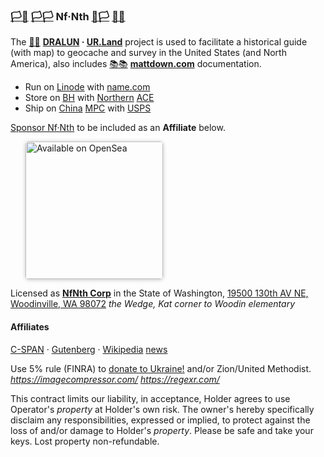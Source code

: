 
### [🏳🏴](https://xn--en8hc.ws) [🏳🏳](https://xn--en8ha.ws) Nf·Nth [🏴🏳](https://xn--en8hb.ws) [🏴🏴](https://xn--fn8ha.ws)

The [🌳🌳](https://xn--wh8ha.ws) **[DRALUN](https://dralun.com) · [UR.Land](https://ur.land)** project is used to facilitate a historical guide (with map) to geocache and survey in the United States (and North America), also includes [📚📚](https://xn--zt8ha.ws) **[mattdown.com](https://mattdown.com)** documentation.

- Run on [Linode](https://cloud.linode.com) with [name.com](https://www.name.com)
- Store on [BH](https://www.bhphotovideo.com/) with [Northern](https://www.northerntool.com/) [ACE](https://www.acehardware.com/)
- Ship on [China](https://www.made-in-china.com/products-search/hot-china-products/Intel_Tablet.html) [MPC](https://www.makeplayingcards.com) with [USPS](https://www.usps.com/business/web-tools-apis/documentation-updates.htm)

[Sponsor Nf·Nth](https://github.com/sponsors/nfnth) to be included as an **Affiliate** below.

<a href="https://opensea.io/nfnth" title="Buy on OpenSea" target="_blank"><img style="margin-left:24px; width:220px; border-radius:5px; box-shadow: 0px 1px 6px rgba(0, 0, 0, 0.25);" src="https://storage.googleapis.com/opensea-static/Logomark/Badge%20-%20Available%20On%20-%20Light.png" alt="Available on OpenSea" /></a>

Licensed as [**NfNth Corp**](https://secure.dor.wa.gov/) in the State of Washington, [19500 130th AV NE, Woodinville, WA 98072](https://blue.kingcounty.com/Assessor/eRealProperty/Dashboard.aspx?ParcelNbr=1428900123) *the Wedge, Kat corner to Woodin elementary*

#### Affiliates

[C-SPAN](https://www.c-span.org) · [Gutenberg](http://www.gutenberg.org) · [Wikipedia](https://www.wikipedia.org/wiki/Special:Random) [news](https://wikipedia.org/wiki/Main_Page)

Use 5% rule (FINRA) to [donate to Ukraine!](https://engine.presearch.org/search?q=donate+to+ukraine) and/or Zion/United Methodist.  *https://imagecompressor.com/* *https://regexr.com/*

This contract limits our liability, in acceptance, Holder agrees to use Operator's *property* at Holder's own risk. The owner's hereby specifically disclaim any responsibilities, expressed or implied, to protect against the loss of and/or damage to Holder's *property*. Please be safe and take your keys. Lost property non-refundable.
